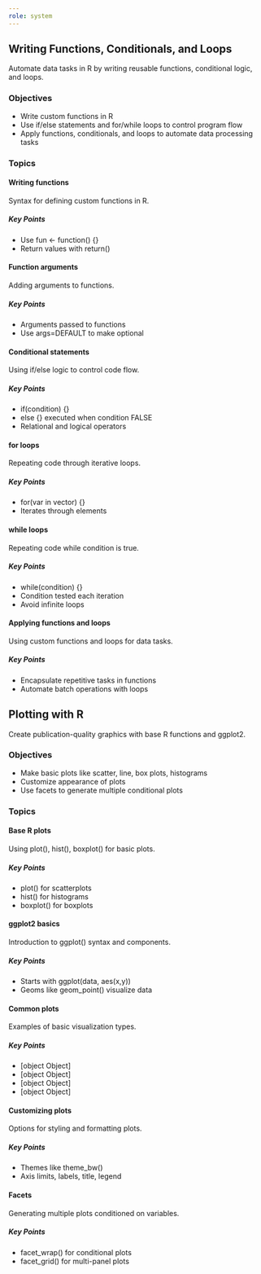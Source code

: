 ```yaml
---
role: system
---
```

## Writing Functions, Conditionals, and Loops

Automate data tasks in R by writing reusable functions, conditional logic, and loops.

### Objectives

- Write custom functions in R
- Use if/else statements and for/while loops to control program flow
- Apply functions, conditionals, and loops to automate data processing tasks

### Topics

#### Writing functions

Syntax for defining custom functions in R.

##### Key Points

- Use fun <- function() {}
- Return values with return()

#### Function arguments

Adding arguments to functions.

##### Key Points

- Arguments passed to functions
- Use args=DEFAULT to make optional

#### Conditional statements

Using if/else logic to control code flow.

##### Key Points

- if(condition) {}
- else {} executed when condition FALSE
- Relational and logical operators

#### for loops

Repeating code through iterative loops.

##### Key Points

- for(var in vector) {}
- Iterates through elements

#### while loops

Repeating code while condition is true.

##### Key Points

- while(condition) {}
- Condition tested each iteration
- Avoid infinite loops

#### Applying functions and loops

Using custom functions and loops for data tasks.

##### Key Points

- Encapsulate repetitive tasks in functions
- Automate batch operations with loops


## Plotting with R

Create publication-quality graphics with base R functions and ggplot2.

### Objectives

- Make basic plots like scatter, line, box plots, histograms
- Customize appearance of plots
- Use facets to generate multiple conditional plots

### Topics

#### Base R plots

Using plot(), hist(), boxplot() for basic plots.

##### Key Points

- plot() for scatterplots
- hist() for histograms
- boxplot() for boxplots

#### ggplot2 basics

Introduction to ggplot() syntax and components.

##### Key Points

- Starts with ggplot(data, aes(x,y))
- Geoms like geom_point() visualize data

#### Common plots

Examples of basic visualization types.

##### Key Points

- [object Object]
- [object Object]
- [object Object]
- [object Object]

#### Customizing plots

Options for styling and formatting plots.

##### Key Points

- Themes like theme_bw()
- Axis limits, labels, title, legend

#### Facets

Generating multiple plots conditioned on variables.

##### Key Points

- facet_wrap() for conditional plots
- facet_grid() for multi-panel plots

